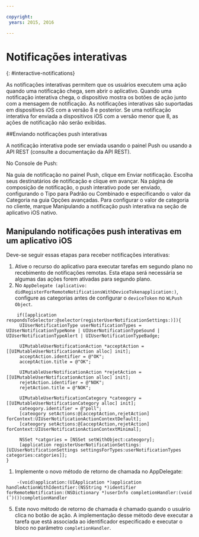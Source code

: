 ```yaml
---

copyright:
 years: 2015, 2016

---
```


# Notificações interativas
{: #interactive-notifications}

As notificações interativas permitem que os usuários executem uma ação quando uma notificação chega, sem abrir o aplicativo. Quando uma notificação interativa chega, o dispositivo mostra os botões de ação junto com a mensagem de notificação. As notificações interativas são suportadas em dispositivos iOS com a versão 8 e
posterior. Se uma notificação interativa for enviada a dispositivos iOS com a versão menor que 8, as ações de notificação não serão exibidas.

##Enviando notificações push interativas


A notificação interativa pode ser enviada usando o painel Push ou usando a API REST (consulte a documentação da API REST).

No Console de Push: 

Na guia de notificação no painel Push, clique em Enviar notificação. Escolha seus destinatários de notificação e clique em avançar. Na página
de composição de notificação, o push interativo pode ser enviado, configurando o Tipo para Padrão ou Combinado e especificando o valor da
Categoria na guia Opções avançadas. Para configurar o valor de categoria no cliente, marque Manipulando a notificação push interativa na seção de aplicativo iOS nativo.

## Manipulando notificações push interativas em um aplicativo iOS

Deve-se seguir essas etapas para receber notificações interativas:

1. Ative o recurso do aplicativo para executar tarefas em segundo plano no recebimento de notificações remotas. Esta etapa será necessária se
algumas das ações forem ativadas para segundo plano.
1. No `AppDelegate (aplicativo: didRegisterForRemoteNotificationsWithDeviceTokenapplication:)`, configure as categorias antes de configurar o `deviceToken` no `WLPush Object`.

```
	if([application respondsToSelector:@selector(registerUserNotificationSettings:)]){
	 UIUserNotificationType userNotificationTypes = UIUserNotificationTypeNone | UIUserNotificationTypeSound | UIUserNotificationTypeAlert | UIUserNotificationTypeBadge;
	      
	 UIMutableUserNotificationAction *acceptAction = [[UIMutableUserNotificationAction alloc] init];
	 acceptAction.identifier = @"OK";
	 acceptAction.title = @"OK";
	      
	 UIMutableUserNotificationAction *rejetAction = [[UIMutableUserNotificationAction alloc] init];
	 rejetAction.identifier = @"NOK";
	 rejetAction.title = @"NOK";
	      
	 UIMutableUserNotificationCategory *cateogory = [[UIMutableUserNotificationCategory alloc] init];
	 cateogory.identifier = @"poll";
	 [cateogory setActions:@[acceptAction,rejetAction] forContext:UIUserNotificationActionContextDefault];
	 [cateogory setActions:@[acceptAction,rejetAction] forContext:UIUserNotificationActionContextMinimal];
	      
	 NSSet *catgories = [NSSet setWithObject:cateogory];
	 [application registerUserNotificationSettings:[UIUserNotificationSettings settingsForTypes:userNotificationTypes categories:catgories]];
}
```

1. Implemente o novo método de retorno de chamada no AppDelegate:

```
	-(void)application:(UIApplication *)application handleActionWithIdentifier:(NSString *)identifier forRemoteNotification:(NSDictionary *)userInfo completionHandler:(void (ˆ)())completionHandler
``` 

5. Este novo método de retorno de chamada é chamado quando o usuário clica no botão de ação. A implementação desse método deve executar a tarefa que está associada ao identificador especificado e executar o bloco no parâmetro `completionHandler`.
